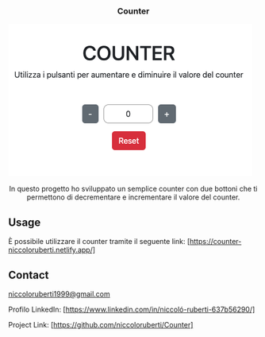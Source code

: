 <h3 align="center">Counter</h3>

![Screenshot dell'Applicazione](img/Screenshot.png)

  <p align="center">
    In questo progetto ho sviluppato un semplice counter con due bottoni che ti permettono di decrementare e incrementare il valore del counter.
  </p>

<!-- USAGE EXAMPLES -->
## Usage

È possibile utilizzare il counter tramite il seguente link: [https://counter-niccoloruberti.netlify.app/]

<!-- CONTACT -->
## Contact

niccoloruberti1999@gmail.com

Profilo LinkedIn: [https://www.linkedin.com/in/niccoló-ruberti-637b56290/]

Project Link: [https://github.com/niccoloruberti/Counter]